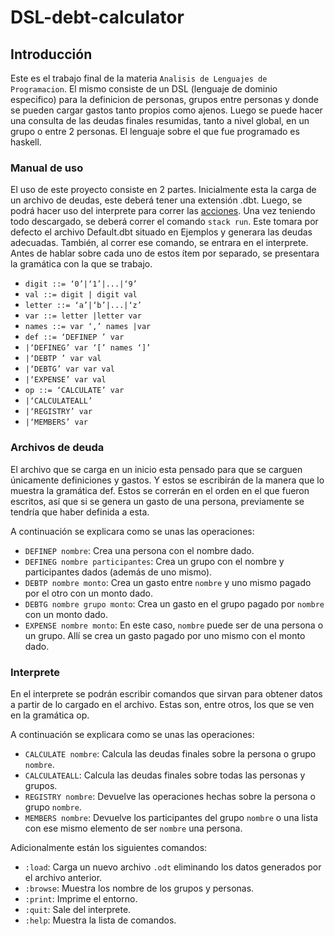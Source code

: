 # DSL-debt-calculator

## Introducción
Este es el trabajo final de la materia `Analisis de Lenguajes de Programacion`. El mismo consiste de un DSL (lenguaje de dominio especifico) para la definicion de personas, grupos entre personas y donde se pueden cargar gastos tanto propios como ajenos. Luego se puede hacer una consulta de las deudas finales resumidas, tanto a nivel global, en un grupo o entre 2 personas. 
El lenguaje sobre el que fue programado es haskell.

### Manual de uso

El uso de este proyecto consiste en 2 partes. Inicialmente esta la carga de un archivo de deudas, este deberá tener una extensión .dbt. Luego, se podrá hacer uso del interprete para correr las [acciones](#interprete).
Una vez teniendo todo descargado, se deberá correr el comando `stack run`. Este tomara por defecto el archivo Default.dbt situado en Ejemplos y generara las deudas adecuadas.
También, al correr ese comando, se entrara en el interprete.
Antes de hablar sobre cada uno de estos ítem por separado, se presentara la gramática con la que se trabajo.

* `digit ::= ‘0’|‘1’|...|‘9’`
* `val ::= digit | digit val`
* `letter ::= ‘a’|‘b’|...|‘z’`
* `var ::= letter |letter var`
* `names ::= var ‘,’ names |var`
* `def ::= ‘DEFINEP ’ var`
* `|‘DEFINEG’ var ‘[’ names ‘]’`
* `|‘DEBTP ’ var val`
* `|‘DEBTG’ var var val`
* `|‘EXPENSE’ var val`
* `op ::= ‘CALCULATE’ var`
* `|‘CALCULATEALL’`
* `|‘REGISTRY’ var`
* `|‘MEMBERS’ var`


### Archivos de deuda

El archivo que se carga en un inicio esta pensado para que se carguen únicamente definiciones y gastos. Y estos se escribirán de la manera que lo muestra la gramática def. Estos se correrán en el orden en el que fueron escritos, así que si se genera un gasto de una persona, previamente se tendría que haber definida a esta. 

A continuación se explicara como se unas las operaciones:
* `DEFINEP nombre`: Crea una persona con el nombre dado.
* `DEFINEG nombre participantes`: Crea un grupo con el nombre y participantes dados (además de uno mismo).
* `DEBTP nombre monto`: Crea un gasto entre `nombre` y uno mismo pagado por el otro con un monto dado.
* `DEBTG nombre grupo monto`: Crea un gasto en el grupo pagado por `nombre` con un monto dado.
* `EXPENSE nombre monto`: En este caso, `nombre` puede ser de una persona o un grupo. Allí se crea un gasto pagado por uno mismo con el monto dado.

### Interprete

En el interprete se podrán escribir comandos que sirvan para obtener datos a partir de lo cargado en el archivo. Estas son, entre otros, los que se ven en la gramática op. 

A continuación se explicara como se unas las operaciones:
* `CALCULATE nombre`: Calcula las deudas finales sobre la persona o grupo `nombre`.
* `CALCULATEALL`: Calcula las deudas finales sobre todas las personas y grupos.
* `REGISTRY nombre`: Devuelve las operaciones hechas sobre la persona o grupo `nombre`.
* `MEMBERS nombre`: Devuelve los participantes del grupo `nombre` o una lista con ese mismo elemento de ser `nombre` una persona.

Adicionalmente están los siguientes comandos:
* `:load`: Carga un nuevo archivo `.odt` eliminando los datos generados por el archivo anterior.
* `:browse`: Muestra los nombre de los grupos y personas.
* `:print`: Imprime el entorno.
* `:quit`: Sale del interprete.
* `:help`: Muestra la lista de comandos.
